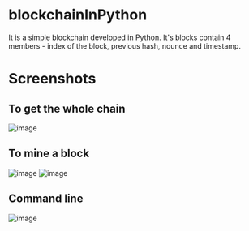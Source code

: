 # blockchainInPython
It is a simple blockchain developed in Python. It's blocks contain 4 members - index of the block, previous hash, nounce and timestamp.


# Screenshots

## To get the whole chain
![image](https://github.com/Seh-Pankaj/blockchainInPython/assets/94001076/e55826ba-7f65-40ec-a0cd-80226e0d64ef)

## To mine a block
![image](https://github.com/Seh-Pankaj/blockchainInPython/assets/94001076/f5b13431-205a-409b-b39f-35a38e11cc5c)
![image](https://github.com/Seh-Pankaj/blockchainInPython/assets/94001076/ea33eb01-9658-412b-b313-263e90b8da0a)



## Command line
![image](https://github.com/Seh-Pankaj/blockchainInPython/assets/94001076/42fbf3c1-059a-47f7-9bbf-38db5a0afcb0)
